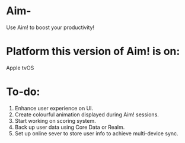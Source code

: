 # Aim-
Use Aim! to boost your productivity!

# Platform this version of Aim! is on:
Apple tvOS

# To-do:

1. Enhance user experience on UI.
2. Create colourful animation displayed during Aim! sessions.
3. Start working on scoring system.
4. Back up user data using Core Data or Realm.
5. Set up online sever to store user info to achieve multi-device sync.

